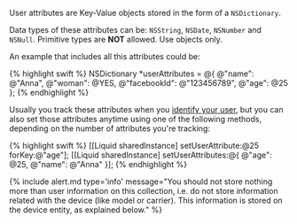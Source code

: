 
User attributes are Key-Value objects stored in the form of a `NSDictionary`.

Data types of these attributes can be: `NSString`, `NSDate`, `NSNumber` and `NSNull`. Primitive types are **NOT** allowed. Use objects only.

An example that includes all this attributes could be:

{% highlight swift %}
NSDictionary *userAttributes = @{
  @"name": @"Anna",
  @"woman": @YES,
  @"facebookId": @"123456789",
  @"age": @25
};
{% endhighlight %}

Usually you track these attributes when you [identify your user](#identify-your-users), but you can also set those attributes anytime using one of the following methods, depending on the number of attributes you're tracking:

{% highlight swift %}
[[Liquid sharedInstance] setUserAttribute:@25 forKey:@"age"];
[[Liquid sharedInstance] setUserAttributes:@{
  @"age": @25,
  @"name": @"Anna"
}];
{% endhighlight %}

{% include alert.md type='info' message="You should not store nothing more than user information on this collection, i.e. do not store information related with the device (like model or carrier). This information is stored on the device entity, as explained below." %}
